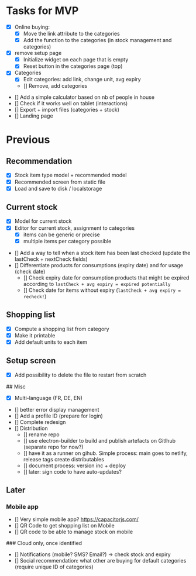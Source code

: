 # Tasks for MVP

- [x] Online buying: 
    - [x] Move the link attribute to the categories
    - [x] Add the function to the categories (in stock management and categories)
- [x] remove setup page
    - [x] Initialize widget on each page that is empty
    - [x] Reset button in the categories page (top)
- [x] Categories
    - [x] Edit categories: add link, change unit, avg expiry
    - [] Remove, add categories
- [] Add a simple calculator based on nb of people in house
- [] Check if it works well on tablet (interactions)
- [] Export + import files (categories + stock)
- [] Landing page

# Previous

## Recommendation

- [x] Stock item type model + recommended model
- [x] Recommended screen from static file
- [x] Load and save to disk / localstorage

## Current stock

- [x] Model for current stock
- [x] Editor for current stock, assignment to categories
    - [x] items can be generic or precise
    - [x] multiple items per category possible
- [] Add a way to tell when a stock item has been last checked (update the lastCheck + nextCheck fields)
- [] Differentiate products for consumptions (expiry date) and for usage (check date)
    - [] Check expiry date for consumption products that might be expired according to `lastCheck + avg expiry = expired potentially`
    - [] Check date for items without expiry (`lastCheck + avg expiry = recheck!`)

## Shopping list

- [x] Compute a shopping list from category
- [x] Make it printable
- [x] Add default units to each item

## Setup screen

- [x] Add possibility to delete the file to restart from scratch

## Misc

- [x] Multi-language (FR, DE, EN)
- [] better error display management
- [] Add a profile ID (prepare for login)
- [] Complete redesign
- [] Distribution
    - [] rename repo
    - [] use electron-builder to build and publish artefacts on Gitlhub (separate repo for now?)
    - [] have it as a runner on gihub. Simple process: main goes to netlify, release tags create distributables
    - [] document process: version inc + deploy
    - [] later: sign code to have auto-updates?

## Later 

### Mobile app

- [] Very simple mobile app? https://capacitorjs.com/
- [] QR Code to get shopping list on Mobile 
- [] QR code to be able to manage stock on mobile

### Cloud only, once identified

- [] Notifications (mobile? SMS? Email?) -> check stock and expiry
- [] Social recommendation: what other are buying for default categories (require unique ID of categories)